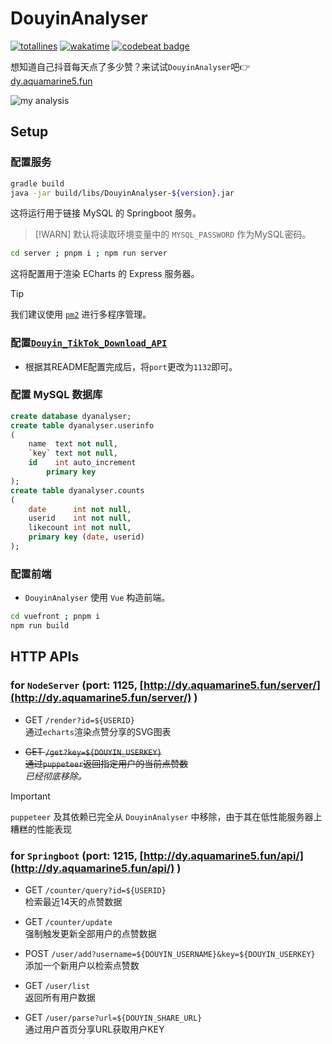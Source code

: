 # DouyinAnalyser

[![totallines](https://tokei.rs/b1/github/aquamarine5/DouyinAnalyser)](https://github.com/XAMPPRocky/tokei)
[![wakatime](https://wakatime.com/badge/github/aquamarine5/DouyinAnalyser.svg)](https://wakatime.com/badge/github/aquamarine5/DouyinAnalyser)
[![codebeat badge](https://codebeat.co/badges/5e8660c4-55d3-4381-8430-520ca63d3666)](https://codebeat.co/projects/github-com-aquamarine5-douyinanalyser-main)

想知道自己抖音每天点了多少赞？来试试`DouyinAnalyser`吧👉 [dy.aquamarine5.fun](http://dy.aquamarine5.fun)

![my analysis](http://dy.aquamarine5.fun/server/render?id=1)

## Setup

### 配置服务

```bash
gradle build
java -jar build/libs/DouyinAnalyser-${version}.jar
```

这将运行用于链接 MySQL 的 Springboot 服务。  

> [!WARN]
> 默认将读取环境变量中的 `MYSQL_PASSWORD` 作为MySQL密码。

```bash
cd server ; pnpm i ; npm run server
```

这将配置用于渲染 ECharts 的 Express 服务器。

> [!TIP]
> 我们建议使用 [`pm2`](https://github.com/Unitech/pm2) 进行多程序管理。

### 配置[`Douyin_TikTok_Download_API`](https://github.com/Evil0ctal/Douyin_TikTok_Download_API)

- 根据其README配置完成后，将`port`更改为`1132`即可。

### 配置 MySQL 数据库

```sql
create database dyanalyser;
create table dyanalyser.userinfo
(
    name  text not null,
    `key` text not null,
    id    int auto_increment
        primary key
);
create table dyanalyser.counts
(
    date      int not null,
    userid    int not null,
    likecount int not null,
    primary key (date, userid)
);
```

### 配置前端

- `DouyinAnalyser` 使用 `Vue` 构造前端。

```bash
cd vuefront ; pnpm i
npm run build
```

## HTTP APIs

### for `NodeServer` (port: 1125, [http://dy.aquamarine5.fun/server/](http://dy.aquamarine5.fun/server/) )

- GET `/render?id=${USERID}`  
通过`echarts`渲染点赞分享的SVG图表

- <del>GET `/get?key=${DOUYIN_USERKEY}`  
通过`puppeteer`返回指定用户的当前点赞数</del>  
*已经彻底移除。*

> [!IMPORTANT]
> `puppeteer` 及其依赖已完全从 `DouyinAnalyser` 中移除，由于其在低性能服务器上糟糕的性能表现

### for `Springboot` (port: 1215, [http://dy.aquamarine5.fun/api/](http://dy.aquamarine5.fun/api/) )

- GET `/counter/query?id=${USERID}`  
检索最近14天的点赞数据

- GET `/counter/update`  
强制触发更新全部用户的点赞数据

- POST `/user/add?username=${DOUYIN_USERNAME}&key=${DOUYIN_USERKEY}`  
添加一个新用户以检索点赞数

- GET `/user/list`  
返回所有用户数据

- GET `/user/parse?url=${DOUYIN_SHARE_URL}`  
通过用户首页分享URL获取用户KEY
